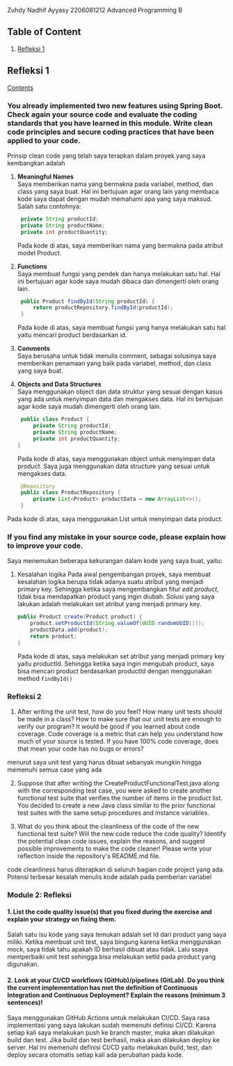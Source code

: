 Zuhdy Nadhif Ayyasy
2206081212
Advanced Programming B

## Table of Content

1. [Refleksi 1](#refleksi-1)

## Refleksi 1

[Contents](#table-of-content)

### You already implemented two new features using Spring Boot. Check again your source code and evaluate the coding standards that you have learned in this module. Write clean code principles and secure coding practices that have been applied to your code.

Prinsip clean code yang telah saya terapkan dalam proyek yang saya kembangkan adalah

1. **Meaningful Names**<br>
   Saya memberikan nama yang bermakna pada variabel, method, dan class yang saya buat. Hal ini bertujuan agar orang lain
   yang membaca kode saya dapat dengan mudah memahami apa yang saya maksud. Salah satu contohnya:
   ```java
    private String productId;
    private String productName;
    private int productQuantity;
   ```
   Pada kode di atas, saya memberikan nama yang bermakna pada atribut model Product.

2. **Functions**<br>
   Saya membuat fungsi yang pendek dan hanya melakukan satu hal. Hal ini bertujuan agar kode saya mudah dibaca dan
   dimengerti oleh orang lain.
   ```java
    public Product findById(String productId) {
        return productRepository.findById(productId);
    }
   ```
   Pada kode di atas, saya membuat fungsi yang hanya melakukan satu hal yaitu mencari product berdasarkan id.
3. **Comments**<br>
   Saya berusaha untuk tidak menulis comment, sebagai solusinya saya memberikan penamaan yang baik pada variabel,
   method, dan class yang saya buat.
4. **Objects and Data Structures**<br>
   Saya menggunakan object dan data struktur yang sesuai dengan kasus yang ada untuk menyimpan data dan mengakses data.
   Hal ini bertujuan agar kode saya mudah dimengerti oleh orang lain.
   ```java
    public class Product {
        private String productId;
        private String productName;
        private int productQuantity;
   }
   ```
   Pada kode di atas, saya menggunakan object untuk menyimpan data product.
   Saya juga menggunakan data structure yang sesuai untuk mengakses data.
   ```java
    @Repository
    public class ProductRepository {
        private List<Product> productData = new ArrayList<>();
    }
   ```

Pada kode di atas, saya menggunakan List untuk menyimpan data product.

### If you find any mistake in your source code, please explain how to improve your code.

Saya menemukan beberapa kekurangan dalam kode yang saya buat, yaitu:

1. Kesalahan logika
   Pada awal pengembangan proyek, saya membuat kesalahan logika berupa tidak adanya suatu atribut yang menjadi primary
   key. Sehingga ketika saya mengembangkan fitur _edit product_, tidak bisa mendapatkan product yang ingin diubah.
   Solusi yang saya lakukan adalah melakukan set atribut yang menjadi primary key.
    ```java
    public Product create(Product product) {
        product.setProductId(String.valueOf(UUID.randomUUID()));
        productData.add(product);
        return product;
    }
    ```
   Pada kode di atas, saya melakukan set atribut yang menjadi primary key yaitu productId. Sehingga ketika saya ingin
   mengubah product, saya bisa mencari product berdasarkan productId dengan menggunakan method `findById()`

### Refleksi 2

1. After writing the unit test, how do you feel? How many unit tests should be made in a class? How to make sure that our unit tests are enough to verify our program? It would be good if you learned about code coverage. Code coverage is a metric that can help you understand how much of your source is tested. If you have 100% code coverage, does that mean your code has no bugs or errors? 

menurut saya unit test yang harus dibuat sebanyak mungkin hingga memenuhi semua case yang ada

2. Suppose that after writing the CreateProductFunctionalTest.java along with the corresponding test case, you were asked to create another functional test suite that verifies the number of items in the product list. You decided to create a new Java class similar to the prior functional test suites with the same setup procedures and instance variables.    

3. What do you think about the cleanliness of the code of the new functional test suite? Will the new code reduce the code quality? Identify the potential clean code issues, explain the reasons, and suggest possible improvements to make the code cleaner! Please write your reflection inside the repository's README.md file.

code cleanliness harus diterapkan di seluruh bagian code project yang ada. Potensi terbesar kesalah menulis kode adalah pada pemberian variabel


### Module 2: Refleksi

#### 1. List the code quality issue(s) that you fixed during the exercise and explain your strategy on fixing them.
   
   Salah satu isu kode yang saya temukan adalah set Id dari product yang saya miliki. Ketika membuat unit test, saya bingung karena ketika menggunakan mock, saya tidak tahu apakah ID berhasil dibuat atau tidak. Lalu ssaya memperbaiki unit test sehingga bisa melakukan setId pada product yang digunakan.

#### 2. Look at your CI/CD workflows (GitHub)/pipelines (GitLab). Do you think the current implementation has met the definition of Continuous Integration and Continuous Deployment? Explain the reasons (minimum 3 sentences)!

   Saya menggunakan GitHub Actions untuk melakukan CI/CD. Saya rasa implementasi yang saya lakukan sudah memenuhi definisi CI/CD. Karena setiap kali saya melakukan push ke branch master, maka akan dilakukan build dan test. Jika build dan test berhasil, maka akan dilakukan deploy ke server. Hal ini memenuhi definisi CI/CD yaitu melakukan build, test, dan deploy secara otomatis setiap kali ada perubahan pada kode.
